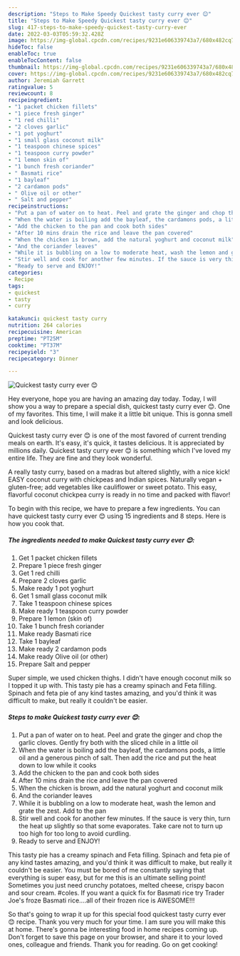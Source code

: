 ```yaml
---
description: "Steps to Make Speedy Quickest tasty curry ever 😊"
title: "Steps to Make Speedy Quickest tasty curry ever 😊"
slug: 417-steps-to-make-speedy-quickest-tasty-curry-ever
date: 2022-03-03T05:59:32.428Z
image: https://img-global.cpcdn.com/recipes/9231e606339743a7/680x482cq70/quickest-tasty-curry-ever-recipe-main-photo.jpg
hideToc: false
enableToc: true
enableTocContent: false
thumbnail: https://img-global.cpcdn.com/recipes/9231e606339743a7/680x482cq70/quickest-tasty-curry-ever-recipe-main-photo.jpg
cover: https://img-global.cpcdn.com/recipes/9231e606339743a7/680x482cq70/quickest-tasty-curry-ever-recipe-main-photo.jpg
author: Jeremiah Garrett
ratingvalue: 5
reviewcount: 8
recipeingredient:
- "1 packet chicken fillets"
- "1 piece fresh ginger"
- "1 red chilli"
- "2 cloves garlic"
- "1 pot yoghurt"
- "1 small glass coconut milk"
- "1 teaspoon chinese spices"
- "1 teaspoon curry powder"
- "1 lemon skin of"
- "1 bunch fresh coriander"
- " Basmati rice"
- "1 bayleaf"
- "2 cardamon pods"
- " Olive oil or other"
- " Salt and pepper"
recipeinstructions:
- "Put a pan of water on to heat. Peel and grate the ginger and chop the garlic cloves. Gently fry both with the sliced chile in a little oil"
- "When the water is boiling add the bayleaf, the cardamons pods, a little oil and a generous pinch of salt. Then add the rice and put the heat down to low while it cooks"
- "Add the chicken to the pan and cook both sides"
- "After 10 mins drain the rice and leave the pan covered"
- "When the chicken is brown, add the natural yoghurt and coconut milk"
- "And the coriander leaves"
- "While it is bubbling on a low to moderate heat, wash the lemon and grate the zest. Add to the pan"
- "Stir well and cook for another few minutes. If the sauce is very thin, turn the heat up slightly so that some evaporates. Take care not to turn up too high for too long to avoid curdling."
- "Ready to serve and ENJOY!"
categories:
- Recipe
tags:
- quickest
- tasty
- curry

katakunci: quickest tasty curry 
nutrition: 264 calories
recipecuisine: American
preptime: "PT25M"
cooktime: "PT37M"
recipeyield: "3"
recipecategory: Dinner

---
```



![Quickest tasty curry ever 😊](https://img-global.cpcdn.com/recipes/9231e606339743a7/680x482cq70/quickest-tasty-curry-ever-recipe-main-photo.jpg)

Hey everyone, hope you are having an amazing day today. Today, I will show you a way to prepare a special dish, quickest tasty curry ever 😊. One of my favorites. This time, I will make it a little bit unique. This is gonna smell and look delicious.

Quickest tasty curry ever 😊 is one of the most favored of current trending meals on earth. It's easy, it's quick, it tastes delicious. It is appreciated by millions daily. Quickest tasty curry ever 😊 is something which I've loved my entire life. They are fine and they look wonderful.

A really tasty curry, based on a madras but altered slightly, with a nice kick! EASY coconut curry with chickpeas and Indian spices. Naturally vegan + gluten-free; add vegetables like cauliflower or sweet potato. This easy, flavorful coconut chickpea curry is ready in no time and packed with flavor!


To begin with this recipe, we have to prepare a few ingredients. You can have quickest tasty curry ever 😊 using 15 ingredients and 8 steps. Here is how you cook that.

<!--inarticleads1-->

##### The ingredients needed to make Quickest tasty curry ever 😊:

1. Get 1 packet chicken fillets
1. Prepare 1 piece fresh ginger
1. Get 1 red chilli
1. Prepare 2 cloves garlic
1. Make ready 1 pot yoghurt
1. Get 1 small glass coconut milk
1. Take 1 teaspoon chinese spices
1. Make ready 1 teaspoon curry powder
1. Prepare 1 lemon (skin of)
1. Take 1 bunch fresh coriander
1. Make ready  Basmati rice
1. Take 1 bayleaf
1. Make ready 2 cardamon pods
1. Make ready  Olive oil (or other)
1. Prepare  Salt and pepper


Super simple, we used chicken thighs. I didn&#39;t have enough coconut milk so I topped it up with. This tasty pie has a creamy spinach and Feta filling. Spinach and feta pie of any kind tastes amazing, and you&#39;d think it was difficult to make, but really it couldn&#39;t be easier. 

<!--inarticleads2-->

##### Steps to make Quickest tasty curry ever 😊:

1. Put a pan of water on to heat. Peel and grate the ginger and chop the garlic cloves. Gently fry both with the sliced chile in a little oil
1. When the water is boiling add the bayleaf, the cardamons pods, a little oil and a generous pinch of salt. Then add the rice and put the heat down to low while it cooks
1. Add the chicken to the pan and cook both sides
1. After 10 mins drain the rice and leave the pan covered
1. When the chicken is brown, add the natural yoghurt and coconut milk
1. And the coriander leaves
1. While it is bubbling on a low to moderate heat, wash the lemon and grate the zest. Add to the pan
1. Stir well and cook for another few minutes. If the sauce is very thin, turn the heat up slightly so that some evaporates. Take care not to turn up too high for too long to avoid curdling.
1. Ready to serve and ENJOY!

This tasty pie has a creamy spinach and Feta filling. Spinach and feta pie of any kind tastes amazing, and you&#39;d think it was difficult to make, but really it couldn&#39;t be easier. You must be bored of me constantly saying that everything is super easy, but for me this is an ultimate selling point! Sometimes you just need crunchy potatoes, melted cheese, crispy bacon and sour cream. #coles. If you want a quick fix for Basmati rice try Trader Joe&#39;s froze Basmati rice….all of their frozen rice is AWESOME!!! 

So that's going to wrap it up for this special food quickest tasty curry ever 😊 recipe. Thank you very much for your time. I am sure you will make this at home. There's gonna be interesting food in home recipes coming up. Don't forget to save this page on your browser, and share it to your loved ones, colleague and friends. Thank you for reading. Go on get cooking!
